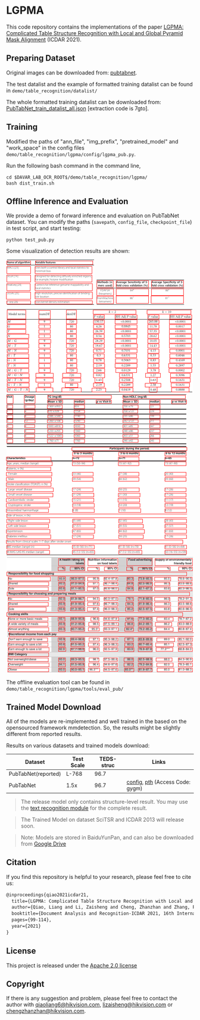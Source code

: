 # LGPMA

This code repository contains the implementations of the paper [LGPMA: Complicated Table Structure Recognition with Local and Global Pyramid Mask Alignment](https://arxiv.org/pdf/2105.06224.pdf) (ICDAR 2021).


## Preparing Dataset
Original images can be downloaded from: [pubtabnet](https://developer.ibm.com/exchanges/data/all/pubtabnet/).

The test datalist and the example of formatted training datalist can be found in `demo/table_recognition/datalist/`

The whole formatted training datalist can be downloaded from: [PubTabNet_train_datalist_all.json](https://pan.baidu.com/s/1ubUre07SybTml9UF6wyZ-A) [extraction code is 7gto].

## Training
Modified the paths of "ann_file", "img_prefix", "pretrained_model" and "work_space" in the config files `demo/table_recognition/lgpma/config/lgpma_pub.py`.

Run the following bash command in the command line,
``` shell
cd $DAVAR_LAB_OCR_ROOT$/demo/table_recognition/lgpma/
bash dist_train.sh
```

## Offline Inference and Evaluation
We provide a demo of forward inference and evaluation on PubTabNet dataset. You can modify the paths (`savepath`, `config_file`, `checkpoint_file`) in test script, and start testing:

``` shell
python test_pub.py 
```

Some visualization of detection results are shown:

![./vis/PMC2871264_002_00.png](./vis/PMC2871264_002_00.png)
![./vis/PMC3160368_005_00.png](./vis/PMC3160368_005_00.png)
![./vis/PMC3250619_005_01.png](./vis/PMC3250619_005_01.png)
![./vis/PMC3551656_004_00.png](./vis/PMC3551656_004_00.png)
![./vis/PMC3568059_003_00.png](./vis/PMC3568059_003_00.png)
![./vis/PMC3824233_004_00.png](./vis/PMC3824233_004_00.png)

The offline evaluation tool can be found in `demo/table_recognition/lgpma/tools/eval_pub/`

## Trained Model Download
All of the models are re-implemented and well trained in the based on the opensourced framework mmdetection. So, the results might be slightly different from reported results.

Results on various datasets and trained models download:

| Dataset                | Test Scale     | TEDS-struc| Links             |
|-----------------------|----------------|-----------|-------------------|
| PubTabNet(reported)    | L-768| 96.7      |                   |
| PubTabNet             | 1.5x    | 96.7      | [config](config/lgpma_pub), [pth](https://pan.baidu.com/s/1Z-1gMaiJWbpyn09Biq5YXg ) (Access Code: gygm)|

> The release model only contains structure-level result. You may use the [text recognition module](../../text_recognition) for the complete result.

> The Trained Model on dataset SciTSR and ICDAR 2013 will release soon.

> Note: Models are stored in BaiduYunPan, and can also be downloaded from [Google Drive](https://drive.google.com/file/d/13OPJch2IjpXKuDbffCC_4_XgliSlE2zi/view?usp=sharing)

## Citation

If you find this repository is helpful to your research, please feel free to cite us:

``` markdown
@inproceedings{qiao2021icdar21,
  title={LGPMA: Complicated Table Structure Recognition with Local and Global Pyramid Mask Alignment},
  author={Qiao, Liang and Li, Zaisheng and Cheng, Zhanzhan and Zhang, Peng and Pu, Shiliang and Niu, Yi and Ren, Wenqi and Tan, Wenming and Wu, Fei},
  booktitle={Document Analysis and Recognition-ICDAR 2021, 16th International Conference, Lausanne, Switzerland, September 5–10, 2021, Proceedings, Part I},
  pages={99-114},
  year={2021}
}
```
## License
This project is released under the [Apache 2.0 license](../../../davar_ocr/LICENSE)

## Copyright
If there is any suggestion and problem, please feel free to contact the author with qiaoliang6@hikvision.com, lizaisheng@hikvision.com or chengzhanzhan@hikvision.com.
